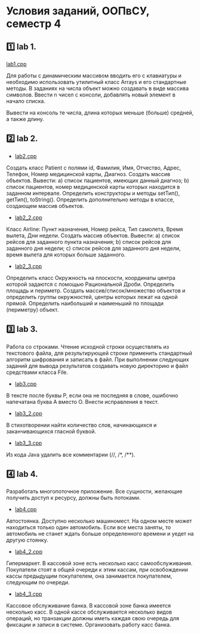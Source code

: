 # Условия заданий, ООПвСУ, семестр 4

## 1️⃣ lab 1.

[lab1.cpp](/oop/sem2/lab1.cpp)

Для работы с динамическим массивом вводить его с клавиатуры и необходимо использовать утилитный класс Arrays и его стандартные методы. В заданиях на числа объект можно создавать в виде массива символов. Ввести n чисел с консоли, добавлять новый элемент в начало списка.

Вывести на консоль те числа, длина которых меньше (больше) средней, а также длину.

## 2️⃣ lab 2.

- [lab2.cpp](/oop/sem2/lab2.cpp)

Создать класс Patient с полями id, Фамилия, Имя, Отчество, Адрес, Телефон, Номер медицинской карты, Диагноз. Создать массив объектов. Вывести: a) список пациентов, имеющих данный диагноз; b) список пациентов, номер медицинской карты которых находится в заданном интервале. Определить конструкторы и методы setТип(), getТип(), toString(). Определить дополнительно методы в классе, создающем массив объектов.

- [lab2_2.cpp](/oop/sem2/lab2_1.cpp)

 Класс Airline: Пункт назначения, Номер рейса, Тип самолета, Время вылета, Дни недели. Создать массив объектов. Вывести: a) список рейсов для заданного пункта назначения; b) список рейсов для заданного дня недели; c) список рейсов для заданного дня недели, время вылета для которых больше заданного.

- [lab2_3.cpp](/oop/sem2/lab2_3.cpp)

Определить класс Окружность на плоскости, координаты центра которой задаются с помощью Рациональной Дроби. Определить площадь и периметр. Создать массив/список/множество объектов и определить группы окружностей, центры которых лежат на одной прямой. Определить наибольший и наименьший по площади (периметру) объект.

## 3️⃣ lab 3.

Работа со строками. Чтение исходной строки осуществлять из текстового файла, для результирующей строки применить стандартный алгоритм шифрования и записать в файл. При выполнении следующих заданий для вывода результатов создавать новую директорию и файл средствами класса File.

- [lab3.cpp](/oop/sem2/lab3.cpp)

В тексте после буквы Р, если она не последняя в слове, ошибочно напечатана буква А вместо О. Внести исправления в текст.

- [lab3_2.cpp](/oop/sem2/lab3_2.cpp)

В стихотворении найти количество слов, начинающихся и заканчивающихся гласной буквой.

- [lab3_3.cpp](/oop/sem2/lab3_3.cpp)

Из кода Java удалить все комментарии (//, /*, /**).

## 4️⃣ lab 4.

Разработать многопоточное приложение. Все сущности, желающие получить доступ к ресурсу, должны быть потоками.

- [lab4.cpp](/oop/sem2/lab4.cpp)

Автостоянка. Доступно несколько машиномест. На одном месте может находиться только один автомобиль. Если все места заняты, то автомобиль не станет ждать больше определенного времени и уедет на другую стоянку.

- [lab4_2.cpp](/oop/sem2/lab4_2.cpp)

Гипермаркет. В кассовой зоне есть несколько касс самообслуживания. Покупатели стоят в общей очереди к этим кассам, при освобождении кассы предыдущим покупателем, она занимается покупателем, следующим по очереди.

- [lab4_3.cpp](/oop/sem2/lab4_3.cpp)

Кассовое обслуживание банка. В кассовой зоне банка имеется несколько касс. В одной кассе обслуживается несколько видов операций, но транзакции должны иметь каждая свою очередь для фиксации и записи в системе. Организовать работу касс банка.
